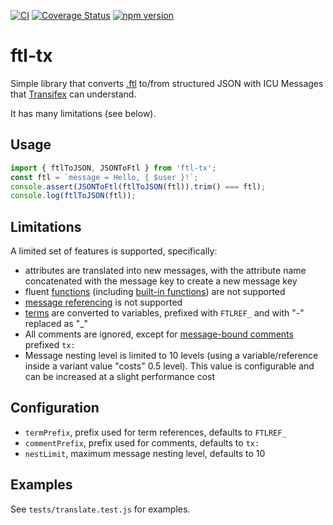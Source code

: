 [![CI](https://github.com/tnajdek/ftl-tx/actions/workflows/ci.yml/badge.svg)](https://github.com/tnajdek/ftl-tx/actions/workflows/ci.yml) [![Coverage Status](https://coveralls.io/repos/github/tnajdek/ftl-tx/badge.svg?branch=master)](https://coveralls.io/github/tnajdek/ftl-tx?branch=master) [![npm version](https://img.shields.io/npm/v/ftl-tx)](https://www.npmjs.com/package/ftl-tx)
# ftl-tx

Simple library that converts [.ftl](https://projectfluent.org/) to/from structured JSON with ICU Messages that [Transifex](https://www.transifex.com/) can understand.

It has many limitations (see below).

## Usage

````js
import { ftlToJSON, JSONToFtl } from 'ftl-tx';
const ftl = `message = Hello, { $user }!`;
console.assert(JSONToFtl(ftlToJSON(ftl)).trim() === ftl);
console.log(ftlToJSON(ftl));
````

## Limitations
A limited set of features is supported, specifically:

* attributes are translated into new messages, with the attribute name concatenated with the message key to create a new message key
* fluent [functions](https://projectfluent.org/fluent/guide/functions.html)  (including [built-in functions](https://projectfluent.org/fluent/guide/builtins.html)) are not supported
* [message referencing](https://projectfluent.org/fluent/guide/references.html) is not supported
* [terms](https://projectfluent.org/fluent/guide/terms.html) are converted to variables, prefixed with `FTLREF_` and with "-" replaced as "_"
* All comments are ignored, except for [message-bound comments](https://projectfluent.org/fluent/guide/comments.html) prefixed `tx: `
* Message nesting level is limited to 10 levels (using a variable/reference inside a variant value "costs" 0.5 level). This value is configurable and can be increased at a slight performance cost

## Configuration 

* `termPrefix`, prefix used for term references, defaults to `FTLREF_`
* `commentPrefix`, prefix used for comments, defaults to `tx:`
* `nestLimit`, maximum message nesting level, defaults to 10

## Examples

See `tests/translate.test.js` for examples.